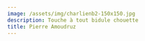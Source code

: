 ```yaml
---
image: /assets/img/charlienb2-150x150.jpg
description: Touche à tout bidule chouette
title: Pierre Amoudruz
---
```


